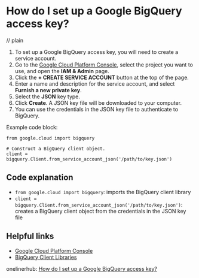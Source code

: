 # How do I set up a Google BigQuery access key?
// plain

1. To set up a Google BigQuery access key, you will need to create a service account.
2. Go to the [Google Cloud Platform Console](https://console.cloud.google.com/), select the project you want to use, and open the **IAM & Admin** page.
3. Click the **+ CREATE SERVICE ACCOUNT** button at the top of the page.
4. Enter a name and description for the service account, and select **Furnish a new private key**.
5. Select the **JSON** key type.
6. Click **Create**. A JSON key file will be downloaded to your computer.
7. You can use the credentials in the JSON key file to authenticate to BigQuery.

Example code block:
```
from google.cloud import bigquery

# Construct a BigQuery client object.
client = bigquery.Client.from_service_account_json('/path/to/key.json')
```

## Code explanation

- `from google.cloud import bigquery`: imports the BigQuery client library
- `client = bigquery.Client.from_service_account_json('/path/to/key.json')`: creates a BigQuery client object from the credentials in the JSON key file

## Helpful links
- [Google Cloud Platform Console](https://console.cloud.google.com/)
- [BigQuery Client Libraries](https://cloud.google.com/bigquery/docs/reference/libraries)

onelinerhub: [How do I set up a Google BigQuery access key?](https://onelinerhub.com/google-big-query/how-do-i-set-up-a-google-bigquery-access-key)